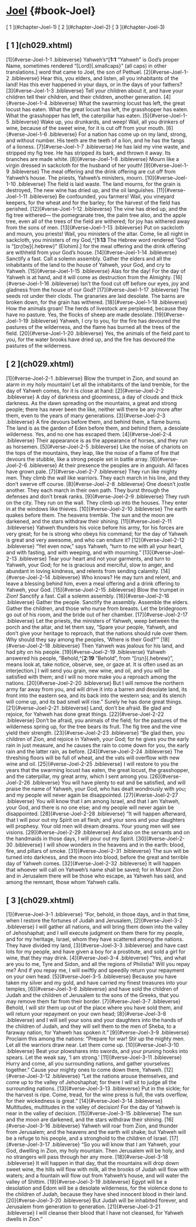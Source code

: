 # [Joel](ch001.xhtml) {#book-Joel}

<div id="chapterlinks-Joel" class="chapterlinks">[&nbsp;1&nbsp;](#chapter-Joel-1) [&nbsp;2&nbsp;](#chapter-Joel-2) [&nbsp;3&nbsp;](#chapter-Joel-3) </div>

<h2 class="chaptertitle">[&nbsp;1&nbsp;](ch029.xhtml)<span><span id="chapter-Joel-1"></span></span></h2>
 
[1]{#verse-Joel-1-1 .bibleverse} Yahweh’s^[**1:1** “Yahweh” is God’s proper Name, sometimes rendered “[Lord]{.smallcaps}” (all caps) in other translations.] word that came to Joel, the son of Pethuel. [2]{#verse-Joel-1-2 .bibleverse} Hear this, you elders, and listen, all you inhabitants of the land! Has this ever happened in your days, or in the days of your fathers? [3]{#verse-Joel-1-3 .bibleverse} Tell your children about it, and have your children tell their children, and their children, another generation. [4]{#verse-Joel-1-4 .bibleverse} What the swarming locust has left, the great locust has eaten. What the great locust has left, the grasshopper has eaten. What the grasshopper has left, the caterpillar has eaten. [5]{#verse-Joel-1-5 .bibleverse} Wake up, you drunkards, and weep! Wail, all you drinkers of wine, because of the sweet wine, for it is cut off from your mouth. [6]{#verse-Joel-1-6 .bibleverse} For a nation has come up on my land, strong, and without number. His teeth are the teeth of a lion, and he has the fangs of a lioness. [7]{#verse-Joel-1-7 .bibleverse} He has laid my vine waste, and stripped my fig tree. He has stripped its bark, and thrown it away. Its branches are made white. [8]{#verse-Joel-1-8 .bibleverse} Mourn like a virgin dressed in sackcloth for the husband of her youth! [9]{#verse-Joel-1-9 .bibleverse} The meal offering and the drink offering are cut off from Yahweh’s house. The priests, Yahweh’s ministers, mourn. [10]{#verse-Joel-1-10 .bibleverse} The field is laid waste. The land mourns, for the grain is destroyed, The new wine has dried up, and the oil languishes. [11]{#verse-Joel-1-11 .bibleverse} Be confounded, you farmers! Wail, you vineyard keepers, for the wheat and for the barley; for the harvest of the field has perished. [12]{#verse-Joel-1-12 .bibleverse} The vine has dried up, and the fig tree withered— the pomegranate tree, the palm tree also, and the apple tree, even all of the trees of the field are withered; for joy has withered away from the sons of men.
[13]{#verse-Joel-1-13 .bibleverse} Put on sackcloth and mourn, you priests! Wail, you ministers of the altar. Come, lie all night in sackcloth, you ministers of my God,^[**1:13** The Hebrew word rendered “God” is “[אֱלֹהִ֑ים]{.hebrew}” (Elohim).] for the meal offering and the drink offering are withheld from your God’s house. [14]{#verse-Joel-1-14 .bibleverse} Sanctify a fast. Call a solemn assembly. Gather the elders and all the inhabitants of the land to the house of Yahweh, your God, and cry to Yahweh. [15]{#verse-Joel-1-15 .bibleverse} Alas for the day! For the day of Yahweh is at hand, and it will come as destruction from the Almighty. [16]{#verse-Joel-1-16 .bibleverse} Isn’t the food cut off before our eyes, joy and gladness from the house of our God? [17]{#verse-Joel-1-17 .bibleverse} The seeds rot under their clods. The granaries are laid desolate. The barns are broken down, for the grain has withered. [18]{#verse-Joel-1-18 .bibleverse} How the animals groan! The herds of livestock are perplexed, because they have no pasture. Yes, the flocks of sheep are made desolate. [19]{#verse-Joel-1-19 .bibleverse} Yahweh, I cry to you, for the fire has devoured the pastures of the wilderness, and the flame has burned all the trees of the field. [20]{#verse-Joel-1-20 .bibleverse} Yes, the animals of the field pant to you, for the water brooks have dried up, and the fire has devoured the pastures of the wilderness. 

<h2 class="chaptertitle">[&nbsp;2&nbsp;](ch029.xhtml)<span><span id="chapter-Joel-2"></span></span></h2>
 
[1]{#verse-Joel-2-1 .bibleverse} Blow the trumpet in Zion, and sound an alarm in my holy mountain! Let all the inhabitants of the land tremble, for the day of Yahweh comes, for it is close at hand: [2]{#verse-Joel-2-2 .bibleverse} A day of darkness and gloominess, a day of clouds and thick darkness. As the dawn spreading on the mountains, a great and strong people; there has never been the like, neither will there be any more after them, even to the years of many generations. [3]{#verse-Joel-2-3 .bibleverse} A fire devours before them, and behind them, a flame burns. The land is as the garden of Eden before them, and behind them, a desolate wilderness. Yes, and no one has escaped them. [4]{#verse-Joel-2-4 .bibleverse} Their appearance is as the appearance of horses, and they run as horsemen. [5]{#verse-Joel-2-5 .bibleverse} Like the noise of chariots on the tops of the mountains, they leap, like the noise of a flame of fire that devours the stubble, like a strong people set in battle array. [6]{#verse-Joel-2-6 .bibleverse} At their presence the peoples are in anguish. All faces have grown pale. [7]{#verse-Joel-2-7 .bibleverse} They run like mighty men. They climb the wall like warriors. They each march in his line, and they don’t swerve off course. [8]{#verse-Joel-2-8 .bibleverse} One doesn’t jostle another. They each march in their own path. They burst through the defenses and don’t break ranks. [9]{#verse-Joel-2-9 .bibleverse} They rush on the city. They run on the wall. They climb up into the houses. They enter in at the windows like thieves. [10]{#verse-Joel-2-10 .bibleverse} The earth quakes before them. The heavens tremble. The sun and the moon are darkened, and the stars withdraw their shining. [11]{#verse-Joel-2-11 .bibleverse} Yahweh thunders his voice before his army, for his forces are very great; for he is strong who obeys his command; for the day of Yahweh is great and very awesome, and who can endure it?
[12]{#verse-Joel-2-12 .bibleverse} “Yet even now,” says Yahweh, “turn to me with all your heart, and with fasting, and with weeping, and with mourning.” [13]{#verse-Joel-2-13 .bibleverse} Tear your heart and not your garments, and turn to Yahweh, your God; for he is gracious and merciful, slow to anger, and abundant in loving kindness, and relents from sending calamity. [14]{#verse-Joel-2-14 .bibleverse} Who knows? He may turn and relent, and leave a blessing behind him, even a meal offering and a drink offering to Yahweh, your God. [15]{#verse-Joel-2-15 .bibleverse} Blow the trumpet in Zion! Sanctify a fast. Call a solemn assembly. [16]{#verse-Joel-2-16 .bibleverse} Gather the people. Sanctify the assembly. Assemble the elders. Gather the children, and those who nurse from breasts. Let the bridegroom go out of his room, and the bride out of her chamber. [17]{#verse-Joel-2-17 .bibleverse} Let the priests, the ministers of Yahweh, weep between the porch and the altar, and let them say, “Spare your people, Yahweh, and don’t give your heritage to reproach, that the nations should rule over them. Why should they say among the peoples, ‘Where is their God?’”
[18]{#verse-Joel-2-18 .bibleverse} Then Yahweh was jealous for his land, and had pity on his people. [19]{#verse-Joel-2-19 .bibleverse} Yahweh answered his people, “Behold,^[**2:19** “Behold”, from “[הִנֵּה]{.hebrew}”, means look at, take notice, observe, see, or gaze at. It is often used as an interjection.] I will send you grain, new wine, and oil, and you will be satisfied with them; and I will no more make you a reproach among the nations. [20]{#verse-Joel-2-20 .bibleverse} But I will remove the northern army far away from you, and will drive it into a barren and desolate land, its front into the eastern sea, and its back into the western sea; and its stench will come up, and its bad smell will rise.” Surely he has done great things. [21]{#verse-Joel-2-21 .bibleverse} Land, don’t be afraid. Be glad and rejoice, for Yahweh has done great things. [22]{#verse-Joel-2-22 .bibleverse} Don’t be afraid, you animals of the field; for the pastures of the wilderness spring up, for the tree bears its fruit. The fig tree and the vine yield their strength. [23]{#verse-Joel-2-23 .bibleverse} “Be glad then, you children of Zion, and rejoice in Yahweh, your God; for he gives you the early rain in just measure, and he causes the rain to come down for you, the early rain and the latter rain, as before. [24]{#verse-Joel-2-24 .bibleverse} The threshing floors will be full of wheat, and the vats will overflow with new wine and oil. [25]{#verse-Joel-2-25 .bibleverse} I will restore to you the years that the swarming locust has eaten, the great locust, the grasshopper, and the caterpillar, my great army, which I sent among you. [26]{#verse-Joel-2-26 .bibleverse} You will have plenty to eat and be satisfied, and will praise the name of Yahweh, your God, who has dealt wondrously with you; and my people will never again be disappointed. [27]{#verse-Joel-2-27 .bibleverse} You will know that I am among Israel, and that I am Yahweh, your God, and there is no one else; and my people will never again be disappointed.
[28]{#verse-Joel-2-28 .bibleverse} “It will happen afterward, that I will pour out my Spirit on all flesh; and your sons and your daughters will prophesy. Your old men will dream dreams. Your young men will see visions. [29]{#verse-Joel-2-29 .bibleverse} And also on the servants and on the handmaids in those days, I will pour out my Spirit. [30]{#verse-Joel-2-30 .bibleverse} I will show wonders in the heavens and in the earth: blood, fire, and pillars of smoke. [31]{#verse-Joel-2-31 .bibleverse} The sun will be turned into darkness, and the moon into blood, before the great and terrible day of Yahweh comes. [32]{#verse-Joel-2-32 .bibleverse} It will happen that whoever will call on Yahweh’s name shall be saved; for in Mount Zion and in Jerusalem there will be those who escape, as Yahweh has said, and among the remnant, those whom Yahweh calls. 

<h2 class="chaptertitle">[&nbsp;3&nbsp;](ch029.xhtml)<span><span id="chapter-Joel-3"></span></span></h2>
 
[1]{#verse-Joel-3-1 .bibleverse} “For, behold, in those days, and in that time, when I restore the fortunes of Judah and Jerusalem, [2]{#verse-Joel-3-2 .bibleverse} I will gather all nations, and will bring them down into the valley of Jehoshaphat; and I will execute judgment on them there for my people, and for my heritage, Israel, whom they have scattered among the nations. They have divided my land, [3]{#verse-Joel-3-3 .bibleverse} and have cast lots for my people, and have given a boy for a prostitute, and sold a girl for wine, that they may drink. [4]{#verse-Joel-3-4 .bibleverse} “Yes, and what are you to me, Tyre and Sidon, and all the regions of Philistia? Will you repay me? And if you repay me, I will swiftly and speedily return your repayment on your own head. [5]{#verse-Joel-3-5 .bibleverse} Because you have taken my silver and my gold, and have carried my finest treasures into your temples, [6]{#verse-Joel-3-6 .bibleverse} and have sold the children of Judah and the children of Jerusalem to the sons of the Greeks, that you may remove them far from their border. [7]{#verse-Joel-3-7 .bibleverse} Behold, I will stir them up out of the place where you have sold them, and will return your repayment on your own head; [8]{#verse-Joel-3-8 .bibleverse} and I will sell your sons and your daughters into the hands of the children of Judah, and they will sell them to the men of Sheba, to a faraway nation, for Yahweh has spoken it.”
[9]{#verse-Joel-3-9 .bibleverse} Proclaim this among the nations: “Prepare for war! Stir up the mighty men. Let all the warriors draw near. Let them come up. [10]{#verse-Joel-3-10 .bibleverse} Beat your plowshares into swords, and your pruning hooks into spears. Let the weak say, ‘I am strong.’ [11]{#verse-Joel-3-11 .bibleverse} Hurry and come, all you surrounding nations, and gather yourselves together.” Cause your mighty ones to come down there, Yahweh. [12]{#verse-Joel-3-12 .bibleverse} “Let the nations arouse themselves, and come up to the valley of Jehoshaphat; for there I will sit to judge all the surrounding nations. [13]{#verse-Joel-3-13 .bibleverse} Put in the sickle; for the harvest is ripe. Come, tread, for the wine press is full, the vats overflow, for their wickedness is great.” [14]{#verse-Joel-3-14 .bibleverse} Multitudes, multitudes in the valley of decision! For the day of Yahweh is near in the valley of decision. [15]{#verse-Joel-3-15 .bibleverse} The sun and the moon are darkened, and the stars withdraw their shining. [16]{#verse-Joel-3-16 .bibleverse} Yahweh will roar from Zion, and thunder from Jerusalem; and the heavens and the earth will shake; but Yahweh will be a refuge to his people, and a stronghold to the children of Israel. [17]{#verse-Joel-3-17 .bibleverse} “So you will know that I am Yahweh, your God, dwelling in Zion, my holy mountain. Then Jerusalem will be holy, and no strangers will pass through her any more.
[18]{#verse-Joel-3-18 .bibleverse} It will happen in that day, that the mountains will drop down sweet wine, the hills will flow with milk, all the brooks of Judah will flow with waters; and a fountain will flow out from Yahweh’s house, and will water the valley of Shittim. [19]{#verse-Joel-3-19 .bibleverse} Egypt will be a desolation and Edom will be a desolate wilderness, for the violence done to the children of Judah, because they have shed innocent blood in their land. [20]{#verse-Joel-3-20 .bibleverse} But Judah will be inhabited forever, and Jerusalem from generation to generation. [21]{#verse-Joel-3-21 .bibleverse} I will cleanse their blood that I have not cleansed, for Yahweh dwells in Zion.” 
